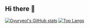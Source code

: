 ## Hi there :wave:



[![Gyuryeol's GitHub stats](https://github-readme-stats.vercel.app/api?username=simgyuryeol&show_icons=true&theme=tokyonight)](https://github.com/simgyuryeol/github-readme-stats)
[![Top Langs](https://github-readme-stats.vercel.app/api/top-langs/?username=simgyuryeol&layout=compact)](https://github.com/anuraghazra/github-readme-stats)

<!--
**simgyuryeol/simgyuryeol** is a ✨ _special_ ✨ repository because its `README.md` (this file) appears on your GitHub profile.

Here are some ideas to get you started:

- 🔭 I’m currently working on ...
- 🌱 I’m currently learning ...
- 👯 I’m looking to collaborate on ...
- 🤔 I’m looking for help with ...
- 💬 Ask me about ...
- 📫 How to reach me: ...
- 😄 Pronouns: ...
- ⚡ Fun fact: ...
-->
